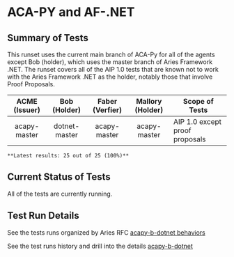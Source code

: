 # ACA-PY and AF-.NET

## Summary of Tests


 This runset uses the current main branch of ACA-Py for all of the agents except Bob (holder),
 which uses the master branch of Aries Framework .NET. The runset covers all of the AIP 1.0 tests that 
 are known not to work with the Aries Framework .NET as the holder, notably those that involve Proof Proposals.
 


|  ACME (Issuer) | Bob (Holder) | Faber (Verfier) | Mallory (Holder) | Scope of Tests |
| :------------: | :----------: | :-------------: | :--------------: | -------------- |
| acapy-master | dotnet-master | acapy-master | acapy-master | AIP 1.0 except proof proposals |

```tip
**Latest results: 25 out of 25 (100%)**
```

## Current Status of Tests

All of the tests are currently running.

## Test Run Details
See the tests runs organized by Aries RFC [acapy-b-dotnet behaviors](https://allure.vonx.io/api/allure-docker-service/projects/acapy-b-dotnet/reports/latest/index.html?redirect=false#behaviors)

See the test runs history and drill into the details [acapy-b-dotnet](https://allure.vonx.io/allure-docker-service-ui/projects/acapy-b-dotnet/reports/latest)

